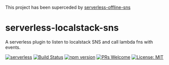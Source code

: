 This project has been superceded by [serverless-offline-sns](https://github.com/mj1618/serverless-offline-sns)

# serverless-localstack-sns
A serverless plugin to listen to localstack SNS and call lambda fns with events.

[![serverless](http://public.serverless.com/badges/v3.svg)](http://www.serverless.com)
[![Build Status](https://travis-ci.org/mj1618/serverless-localstack-sns.svg?branch=master)](https://travis-ci.org/mj1618/serverless-localstack-sns)
[![npm version](https://badge.fury.io/js/serverless-localstack-sns.svg)](https://badge.fury.io/js/serverless-localstack-sns)
[![PRs Welcome](https://img.shields.io/badge/PRs-welcome-brightgreen.svg)](#contributing)
[![License: MIT](https://img.shields.io/badge/License-MIT-yellow.svg)](https://opensource.org/licenses/MIT)
